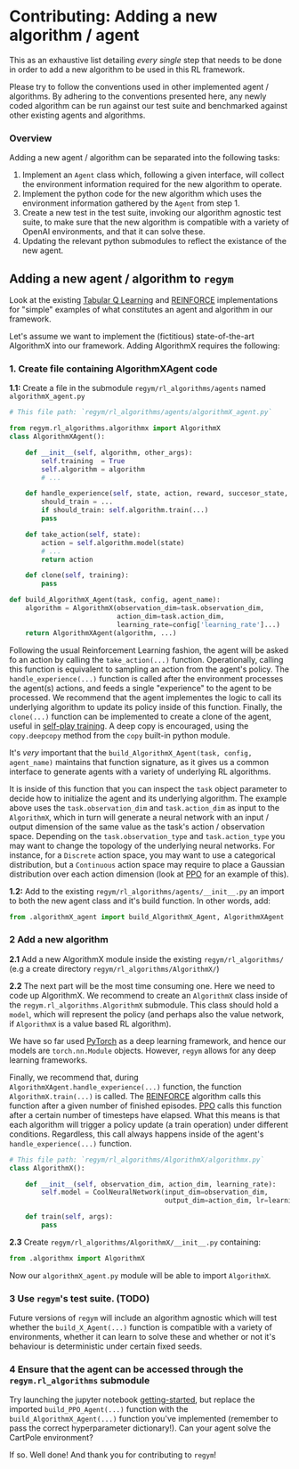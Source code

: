 # Contributing: Adding a new algorithm / agent

This as an exhaustive list detailing *every single* step that needs to be done in order to add a new algorithm to be used in this RL framework. 

Please try to follow the conventions used in other implemented agent / algorithms. By adhering to the conventions presented here, any newly coded algorithm can be run against our test suite and benchmarked against other existing agents and algorithms.

### Overview

Adding a new agent / algorithm can be separated into the following tasks:

1. Implement an `Agent` class which, following a given interface, will collect the environment information required for the new algorithm to operate.
2. Implement the python code for the new algorithm which uses the environment information gathered by the `Agent` from step 1.
3. Create a new test in the test suite, invoking our algorithm agnostic test suite, to make sure that the new algorithm is compatible with a variety of OpenAI environments, and that it can solve these.
4. Updating the relevant python submodules to reflect the existance of the new agent.


## Adding a new agent / algorithm to `regym` 

Look at the existing [Tabular Q Learning](../regym/rl_algorithms/agents/tabular_q_learning_agent.py) and [REINFORCE](../regym/rl_algorithms/agents/reinforce_agent.py) implementations for "simple" examples of what constitutes an agent and algorithm in our framework.

Let's assume we want to implement the (fictitious) state-of-the-art AlgorithmX into our framework. Adding AlgorithmX requires the following:

### 1. Create file containing AlgorithmXAgent code

**1.1:** Create a file in the submodule `regym/rl_algorithms/agents` named `algorithmX_agent.py`

```python
# This file path: `regym/rl_algorithms/agents/algorithmX_agent.py`

from regym.rl_algorithms.algorithmx import AlgorithmX
class AlgorithmXAgent():

    def __init__(self, algorithm, other_args):
        self.training  = True
        self.algorithm = algorithm
        # ...

    def handle_experience(self, state, action, reward, succesor_state, done):
        should_train = ...
        if should_train: self.algorithm.train(...)
        pass

    def take_action(self, state):
        action = self.algorithm.model(state)
        # ...
        return action

    def clone(self, training):
        pass

def build_AlgorithmX_Agent(task, config, agent_name):
    algorithm = AlgorithmX(observation_dim=task.observation_dim,
                           action_dim=task.action_dim,
                           learning_rate=config['learning_rate']...)
    return AlgorithmXAgent(algorithm, ...)
```

Following the usual Reinforcement Learning fashion, the agent will be asked fo an action by calling the `take_action(...)` function. Operationally, calling this function is equivalent to sampling an action from the agent's policy. The `handle_experience(...)` function is called after the environment processes the agent(s) actions, and feeds a single "experience" to the agent to be processed. We recommend that the agent implementes the logic to call its underlying algorithm to update its policy inside of this function. Finally, the `clone(...)` function can be implemented to create a clone of the agent, useful in [self-play training](https://danielhp95.github.io/assets/pdfs/COG-2019-submission.pdf). A deep copy is encouraged, using the `copy.deepcopy` method from the `copy` built-in python module.

It's *very* important that the `build_AlgorithmX_Agent(task, config, agent_name)` maintains that function signature, as it gives us a common interface to generate agents with a variety of underlying RL algorithms.

It is inside of this function that you can inspect the `task` object parameter to decide how to initialize the agent and its underlying algorithm. The example above uses the `task.observation_dim` and `task.action_dim` as input to the `AlgorithmX`, which in turn will generate a neural network with an input / output dimension of the same value as the task's action / observation space. Depending on the `task.observation_type` and `task.action_type` you may want to change the topology of the underlying neural networks. For instance, for a `Discrete` action space, you may want to use a categorical distribution, but a `Continuous` action space may require to place a Gaussian distribution over each action dimension (look at [PPO](../regym/rl_algorithms/agents/ppo_agent.py) for an example of this).

**1.2:** Add to the existing `regym/rl_algorithms/agents/__init__.py` an import to both the new agent class and it's build function. In other words, add:

```python
from .algorithmX_agent import build_AlgorithmX_Agent, AlgorithmXAgent
```

### 2 Add a new algorithm 
**2.1** Add a new AlgorithmX module inside the existing `regym/rl_algorithms/` (e.g a create directory `regym/rl_algorithms/AlgorithmX/`)  

**2.2** The next part will be the most time consuming one. Here we need to code up AlgorithmX. We recommend to create an `AlgorithmX` class inside of the `regym.rl_algorithms.AlgorithmX` submodule. This class should hold a `model`, which will represent the policy (and perhaps also the value network, if `AlgorithmX` is a value based RL algorithm).

We have so far used [PyTorch](https://pytorch.org/) as a deep learning framework, and hence our models are `torch.nn.Module` objects. However, `regym` allows for any deep learning frameworks.

Finally, we recommend that, during `AlgorithmXAgent.handle_experience(...)` function, the function `AlgorithmX.train(...)` is called. The [REINFORCE](../regym/rl_algorithms/reinforce/reinforce.py) algorithm calls this function after a given number of finished episodes. [PPO](../regym/rl_algorithms/PPO/ppo.py) calls this function after a certain number of timesteps have elapsed. What this means is that each algorithm will trigger a policy update (a train operation) under different conditions. Regardless, this call always happens inside of the agent's `handle_experience(...)` function.

```python
# This file path: `regym/rl_algorithms/AlgorithmX/algorithmx.py`
class AlgorithmX():

    def __init__(self, observation_dim, action_dim, learning_rate):
        self.model = CoolNeuralNetwork(input_dim=observation_dim,
                                       output_dim=action_dim, lr=learning_rate)

    def train(self, args):
        pass
```

**2.3** Create `regym/rl_algorithms/AlgorithmX/__init__.py` containing:

```python
from .algorithmx import AlgorithmX
```

Now our `algorithmX_agent.py` module will be able to import `AlgorithmX`.

### 3 Use `regym`'s test suite. (TODO)

Future versions of `regym` will include an algorithm agnostic which will test whether the `build_X_Agent(...)` function is compatible with a variety of environments, whether it can learn to solve these and whether or not it's behaviour is deterministic under certain fixed seeds.

### 4 Ensure that the agent can be accessed through the `regym.rl_algorithms` submodule

Try launching the jupyter notebook [getting-started](./notebooks/getting-started.ipynb), but replace the imported `build_PPO_Agent(...)` function with the `build_AlgorithmX_Agent(...)` function you've implemented (remember to pass the correct hyperparameter dictionary!). Can your agent solve the CartPole environment?

If so. Well done! And thank you for contributing to `regym`!
